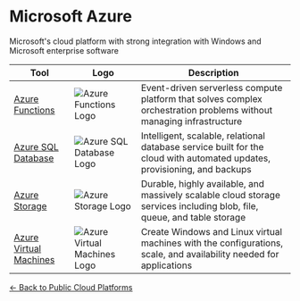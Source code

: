 # Microsoft Azure

Microsoft's cloud platform with strong integration with Windows and Microsoft enterprise software

| Tool | Logo | Description |
|------|------|-------------|
| [Azure Functions](https://azure.microsoft.com/en-us/services/functions/) | ![Azure Functions Logo](/logos/cloud/public-cloud/azure-functions.png) | Event-driven serverless compute platform that solves complex orchestration problems without managing infrastructure |
| [Azure SQL Database](https://azure.microsoft.com/en-us/services/sql-database/) | ![Azure SQL Database Logo](/logos/cloud/public-cloud/azure-sql.png) | Intelligent, scalable, relational database service built for the cloud with automated updates, provisioning, and backups |
| [Azure Storage](https://azure.microsoft.com/en-us/services/storage/) | ![Azure Storage Logo](/logos/cloud/public-cloud/azure-storage.png) | Durable, highly available, and massively scalable cloud storage services including blob, file, queue, and table storage |
| [Azure Virtual Machines](https://azure.microsoft.com/en-us/services/virtual-machines/) | ![Azure Virtual Machines Logo](/logos/cloud/public-cloud/azure-vm.png) | Create Windows and Linux virtual machines with the configurations, scale, and availability needed for applications |

[← Back to Public Cloud Platforms](../)
